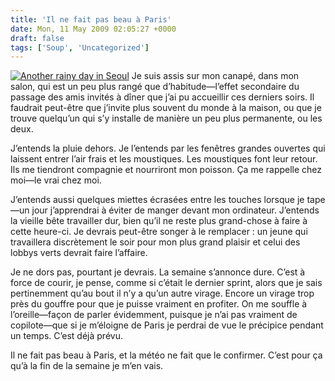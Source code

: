 ```yaml
---
title: 'Il ne fait pas beau à Paris'
date: Mon, 11 May 2009 02:05:27 +0000
draft: false
tags: ['Soup', 'Uncategorized']
---
```


[![Another rainy day in Seoul](http://farm2.static.flickr.com/1007/1091799457_6b013ef44d_m.jpg)](http://www.flickr.com/photos/madd0/1091799457/) Je suis assis sur mon canapé, dans mon salon, qui est un peu plus rangé que d’habitude—l’effet secondaire du passage des amis invités à dîner que j’ai pu accueillir ces derniers soirs. Il faudrait peut-être que j’invite plus souvent du monde à la maison, ou que je trouve quelqu’un qui s’y installe de manière un peu plus permanente, ou les deux.

J’entends la pluie dehors. Je l’entends par les fenêtres grandes ouvertes qui laissent entrer l’air frais et les moustiques. Les moustiques font leur retour. Ils me tiendront compagnie et nourriront mon poisson. Ça me rappelle chez moi—le vrai chez moi.

J’entends aussi quelques miettes écrasées entre les touches lorsque je tape—un jour j’apprendrai à éviter de manger devant mon ordinateur. J’entends la vieille bête travailler dur, bien qu’il ne reste plus grand-chose à faire à cette heure-ci. Je devrais peut-être songer à le remplacer : un jeune qui travaillera discrètement le soir pour mon plus grand plaisir et celui des lobbys verts devrait faire l’affaire.

Je ne dors pas, pourtant je devrais. La semaine s’annonce dure. C’est à force de courir, je pense, comme si c’était le dernier sprint, alors que je sais pertinemment qu’au bout il n’y a qu’un autre virage. Encore un virage trop près du gouffre pour que je puisse vraiment en profiter. On me souffle à l’oreille—façon de parler évidemment, puisque je n’ai pas vraiment de copilote—que si je m’éloigne de Paris je perdrai de vue le précipice pendant un temps. C’est déjà prévu.

Il ne fait pas beau à Paris, et la météo ne fait que le confirmer. C’est pour ça qu’à la fin de la semaine je m’en vais.